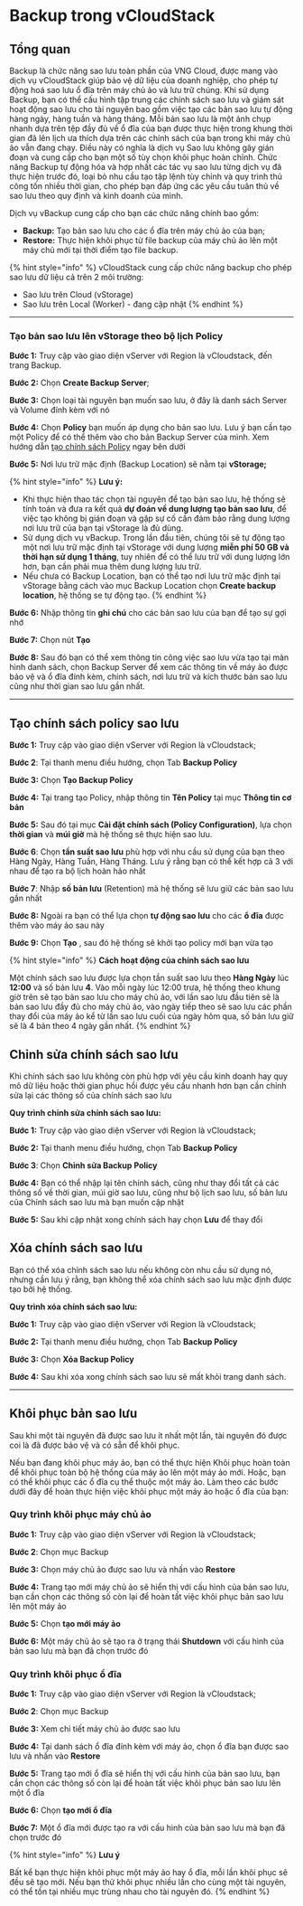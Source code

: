 # Backup trong vCloudStack

## Tổng quan

Backup là chức năng sao lưu toàn phần của VNG Cloud, được mang vào dịch vụ vCloudStack giúp bảo vệ dữ liệu của doanh nghiệp, cho phép tự động hoá sao lưu ổ đĩa trên máy chủ ảo và lưu trữ chúng. Khi sử dụng Backup, bạn có thể cấu hình tập trung các chính sách sao lưu và giám sát hoạt động sao lưu cho tài nguyên bao gồm việc tạo các bản sao lưu tự động hàng ngày, hàng tuần và hàng tháng. Mỗi bản sao lưu là một ảnh chụp nhanh dựa trên tệp đầy đủ về ổ đĩa của bạn được thực hiện trong khung thời gian đã lên lịch ưa thích dựa trên các chính sách của bạn trong khi máy chủ ảo vẫn đang chạy. Điều này có nghĩa là dịch vụ Sao lưu không gây gián đoạn và cung cấp cho bạn một số tùy chọn khôi phục hoàn chỉnh. Chức năng Backup tự động hóa và hợp nhất các tác vụ sao lưu từng dịch vụ đã thực hiện trước đó, loại bỏ nhu cầu tạo tập lệnh tùy chỉnh và quy trình thủ công tốn nhiều thời gian, cho phép bạn đáp ứng các yêu cầu tuân thủ về sao lưu theo quy định và kinh doanh của mình.

Dịch vụ vBackup cung cấp cho bạn các chức năng chính bao gồm:

* **Backup:** Tạo bản sao lưu cho các ổ đĩa trên máy chủ ảo của bạn;
* **Restore:** Thực hiện khôi phục từ file backup của máy chủ ảo lên một máy chủ mới tại thời điểm tạo file backup.

{% hint style="info" %}
vCloudStack cung cấp chức năng backup cho phép sao lưu dữ liệu cả trên 2 môi trường:

* Sao lưu trên Cloud (vStorage)
* Sao lưu trên Local (Worker) - đang cập nhật
{% endhint %}

***

### **Tạo bản sao lưu lên vStorage theo bộ lịch Policy**  <a href="#taobansaoluuchomaychuaotheobolichpolicy-taobansaoluutheobolichpolicytaigiaodienvbackup" id="taobansaoluuchomaychuaotheobolichpolicy-taobansaoluutheobolichpolicytaigiaodienvbackup"></a>

**Bước 1:** Truy cập vào giao diện vServer với Region là vCloudstack, đến trang Backup.

**Bước 2:** Chọn **Create Backup Server**;

**Bước 3:** Chọn loại tài nguyên bạn muốn sao lưu, ở đây là danh sách Server và Volume đính kèm với nó

**Bước 4:** Chọn **Policy** bạn muốn áp dụng cho bản sao lưu. Lưu ý bạn cần tạo một Policy để có thể thêm vào cho bản Backup Server của mình. Xem hướng dẫn [tạo chính sách Policy](backup-trong-vcloudstack.md#tao-chinh-sach-policy-sao-luu) ngay bên dưới

**Bước 5:** Nơi lưu trữ mặc định (Backup Location) sẽ nằm tại **vStorage;**

{% hint style="info" %}
**Lưu ý:**

* Khi thực hiện thao tác chọn tài nguyên để tạo bản sao lưu, hệ thống sẽ tính toán và đưa ra kết quả **dự đoán về dung lượng tạo bản sao lưu**, để việc tạo không bị gián đoạn và gặp sự cố cần đảm bảo rằng dung lượng nơi lưu trữ của bạn tại vStorage là đủ dùng.
* Sử dụng dịch vụ vBackup. Trong lần đầu tiên, chúng tôi sẽ tự động tạo một nơi lưu trữ mặc định tại vStorage với dung lượng **miễn phí 50 GB và thời hạn sử dụng 1 tháng**, tuy nhiên để có thể lưu trữ với dung lượng lớn hơn, bạn cần phải mua thêm dung lượng lưu trữ.&#x20;
* Nếu chưa có Backup Location, bạn có thể tạo nơi lưu trữ mặc định tại vStorage bằng cách vào mục Backup Location chọn **Create backup location**, hệ thống se tự động tạo.
{% endhint %}

**Bước 6:** Nhập thông tin **ghi chú** cho các bản sao lưu của bạn để tạo sự gợi nhớ&#x20;

**Bước 7:** Chọn nút **Tạo**&#x20;

**Bước 8:** Sau đó bạn có thể xem thông tin công việc sao lưu vừa tạo tại màn hình danh sách, chọn Backup Server để xem các thông tin về máy ảo được bảo vệ và ổ đĩa đính kèm, chính sách, nơi lưu trữ và kích thước bản sao lưu cũng như thời gian sao lưu gần nhất.

***

## Tạo chính sách policy sao lưu

**Bước 1:** Truy cập vào giao diện vServer với Region là vCloudstack;

**Bước 2**: Tại thanh menu điều hướng, chọn Tab **Backup Policy**

**Bước 3:** Chọn **Tạo Backup Policy**

**Bước 4:** Tại trang tạo Policy, nhập thông tin **Tên Policy** tại mục **Thông tin cơ bản**

**Bước 5:** Sau đó tại mục **Cài đặt chính sách (Policy Configuration)**, lựa chọn **thời gian** và **múi giờ** mà hệ thống sẽ thực hiện sao lưu.

**Bước 6**: Chọn **tần suất sao lưu** phù hợp với nhu cầu sử dụng của bạn theo Hàng Ngày, Hàng Tuần, Hàng Tháng. Lưu ý rằng bạn có thể kết hợp cả 3 với nhau để tạo ra bộ lịch hoàn hảo nhất

**Bước 7**: Nhập **số bản lưu** (Retention) mà hệ thống sẽ lưu giữ các bản sao lưu gần nhất

**Bước 8:** Ngoài ra bạn có thể lựa chọn **tự động sao lưu** cho các **ổ đĩa** được thêm vào máy ảo sau này

**Bước 9:** Chọn **Tạo** , sau đó hệ thống sẽ khởi tạo policy mới bạn vừa tạo

{% hint style="info" %}
**Cách hoạt động của chính sách sao lưu**

Một chính sách sao lưu được lựa chọn tần suất sao lưu theo **Hàng Ngày** lúc **12:00** và số bản lưu **4**. Vào mỗi ngày lúc 12:00 trưa, hệ thống theo khung giờ trên sẽ tạo bản sao lưu cho máy chủ ảo, với lần sao lưu đầu tiên sẽ là bản sao lưu đầy đủ cho máy chủ ảo, vào ngày tiếp theo sẽ sao lưu các phần thay đổi của máy ảo kể từ lần sao lưu cuối của ngày hôm qua, số bản lưu giữ sẽ là 4 bản theo 4 ngày gần nhất.
{% endhint %}

## **Chỉnh sửa chính sách sao lưu** <a href="#tao-chinhsua-xoachinhsachsaoluu-chinhsuachinhsachsaoluu" id="tao-chinhsua-xoachinhsachsaoluu-chinhsuachinhsachsaoluu"></a>

Khi chính sách sao lưu không còn phù hợp với yêu cầu kinh doanh hay quy mô dữ liệu hoặc thời gian phục hồi được yêu cầu nhanh hơn bạn cần chỉnh sửa lại các thông số của chính sách sao lưu

**Quy trình chỉnh sửa chính sách sao lưu:**

**Bước 1:** Truy cập vào giao diện vServer với Region là vCloudstack;

**Bước 2:** Tại thanh menu điều hướng, chọn Tab **Backup Policy**

**Bước 3**: Chọn **Chỉnh sửa Backup Policy**

**Bước 4:** Bạn có thể nhập lại tên chính sách, cũng như thay đổi tất cả các thông số về thời gian, múi giờ sao lưu, cũng như bộ lịch sao lưu, số bản lưu của Chính sách sao lưu mà bạn muốn cập nhật

**Bước 5:** Sau khi cập nhật xong chính sách hay chọn **Lưu** để thay đổi

## **Xóa chính sách sao lưu** <a href="#tao-chinhsua-xoachinhsachsaoluu-xoachinhsachsaoluu" id="tao-chinhsua-xoachinhsachsaoluu-xoachinhsachsaoluu"></a>

Bạn có thể xóa chính sách sao lưu nếu không còn nhu cầu sử dụng nó, nhưng cần lưu ý rằng, bạn không thể xóa chính sách sao lưu mặc định được tạo bởi hệ thống.

**Quy trình xóa chính sách sao lưu:**

**Bước 1:** Truy cập vào giao diện vServer với Region là vCloudstack;

**Bước 2:** Tại thanh menu điều hướng, chọn Tab **Backup Policy**

**Bước 3:** Chọn **Xóa Backup Policy**

**Bước 4:** Sau khi xóa xong chính sách sao lưu sẽ mất khỏi trang danh sách.

***

## Khôi phục bản sao lưu

Sau khi một tài nguyên đã được sao lưu ít nhất một lần, tài nguyên đó được coi là đã được bảo vệ và có sẵn để khôi phục.

Nếu bạn đang khôi phục máy ảo, bạn có thể thực hiện Khôi phục hoàn toàn để khôi phục toàn bộ hệ thống của máy ảo lên một máy ảo mới. Hoặc, bạn có thể khôi phục các ổ đĩa cụ thể thuộc một máy ảo. Làm theo các bước dưới đây để hoàn thực hiện việc khôi phục một máy ảo hoặc ổ đĩa của bạn:

### **Quy trình khôi phục máy chủ ảo** <a href="#khoiphucbansaoluu-quytrinhkhoiphucmaychuao" id="khoiphucbansaoluu-quytrinhkhoiphucmaychuao"></a>

**Bước 1:** Truy cập vào giao diện vServer với Region là vCloudstack;

**Bước 2**: Chọn mục Backup

**Bước 3:** Chọn máy chủ ảo được sao lưu và nhấn vào **Restore**

**Bước 4:** Trang tạo mới máy chủ ảo sẽ hiển thị với cấu hình của bản sao lưu, bạn cần chọn các thông số còn lại để hoàn tất việc khôi phục bản sao lưu lên một máy ảo

**Bước 5:** Chọn **tạo mới máy ảo**&#x20;

**Bước 6:** Một máy chủ ảo sẽ tạo ra ở trạng thái **Shutdown** với cấu hình của bản sao lưu mà bạn đã chọn trước đó

### **Quy trình khôi phục ổ đĩa** <a href="#khoiphucbansaoluu-quytrinhkhoiphucodia" id="khoiphucbansaoluu-quytrinhkhoiphucodia"></a>

**Bước 1:** Truy cập vào giao diện vServer với Region là vCloudstack;

**Bước 2**: Chọn mục Backup

**Bước 3:** Xem chi tiết máy chủ ảo được sao lưu

**Bước 4:** Tại danh sách ổ đĩa đính kèm với máy ảo, chọn ổ đĩa bạn được sao lưu và nhấn vào **Restore**

**Bước 5:** Trang tạo mới ổ đĩa sẽ hiển thị với cấu hình của bản sao lưu, bạn cần chọn các thông số còn lại để hoàn tất việc khôi phục bản sao lưu lên một ổ đĩa

**Bước 6:** Chọn **tạo mới ổ đĩa**

**Bước 7:** Một ổ đĩa mới được tạo ra với cấu hình của bản sao lưu mà bạn đã chọn trước đó

{% hint style="info" %}
**Lưu ý**

Bất kể bạn thực hiện khôi phục một máy ảo hay ổ đĩa, mỗi lần khôi phục sẽ đều sẽ tạo mới. Nếu bạn thử khôi phục nhiều lần cho cùng một tài nguyên, có thể tồn tại nhiều mục trùng nhau cho tài nguyên đó.
{% endhint %}
